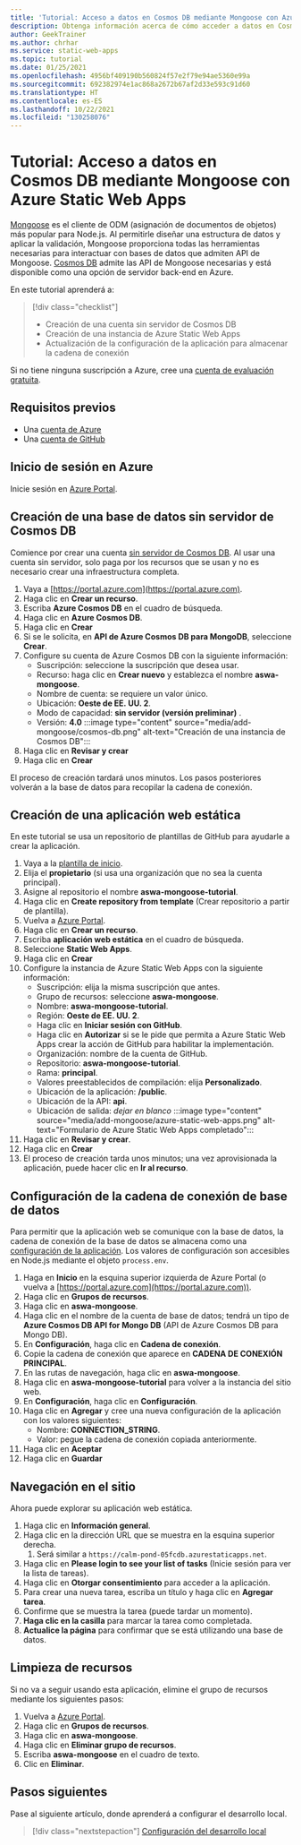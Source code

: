 ```yaml
---
title: 'Tutorial: Acceso a datos en Cosmos DB mediante Mongoose con Azure Static Web Apps'
description: Obtenga información acerca de cómo acceder a datos en Cosmos DB mediante Mongoose desde una función API de Azure Static Web Apps.
author: GeekTrainer
ms.author: chrhar
ms.service: static-web-apps
ms.topic: tutorial
ms.date: 01/25/2021
ms.openlocfilehash: 4956bf409190b560824f57e2f79e94ae5360e99a
ms.sourcegitcommit: 692382974e1ac868a2672b67af2d33e593c91d60
ms.translationtype: HT
ms.contentlocale: es-ES
ms.lasthandoff: 10/22/2021
ms.locfileid: "130258076"
---
```

# <a name="tutorial-access-data-in-cosmos-db-using-mongoose-with-azure-static-web-apps"></a>Tutorial: Acceso a datos en Cosmos DB mediante Mongoose con Azure Static Web Apps

[Mongoose](https://mongoosejs.com/) es el cliente de ODM (asignación de documentos de objetos) más popular para Node.js. Al permitirle diseñar una estructura de datos y aplicar la validación, Mongoose proporciona todas las herramientas necesarias para interactuar con bases de datos que admiten API de Mongoose. [Cosmos DB](../cosmos-db/mongodb-introduction.md) admite las API de Mongoose necesarias y está disponible como una opción de servidor back-end en Azure.

En este tutorial aprenderá a:

> [!div class="checklist"]
> - Creación de una cuenta sin servidor de Cosmos DB
> - Creación de una instancia de Azure Static Web Apps
> - Actualización de la configuración de la aplicación para almacenar la cadena de conexión

Si no tiene ninguna suscripción a Azure, cree una [cuenta de evaluación gratuita](https://azure.microsoft.com/free/).

## <a name="prerequisites"></a>Requisitos previos

- Una [cuenta de Azure](https://azure.microsoft.com/free/)
- Una [cuenta de GitHub](https://github.com/join)

## <a name="sign-in-to-azure"></a>Inicio de sesión en Azure

Inicie sesión en [Azure Portal](https://portal.azure.com).

## <a name="create-a-cosmos-db-serverless-database"></a>Creación de una base de datos sin servidor de Cosmos DB

Comience por crear una cuenta [sin servidor de Cosmos DB](../cosmos-db/serverless.md). Al usar una cuenta sin servidor, solo paga por los recursos que se usan y no es necesario crear una infraestructura completa.

1. Vaya a [https://portal.azure.com](https://portal.azure.com).
2. Haga clic en **Crear un recurso**.
3. Escriba **Azure Cosmos DB** en el cuadro de búsqueda.
4. Haga clic en **Azure Cosmos DB**.
5. Haga clic en **Crear**
6. Si se le solicita, en **API de Azure Cosmos DB para MongoDB**, seleccione **Crear**.
7. Configure su cuenta de Azure Cosmos DB con la siguiente información:
    - Suscripción: seleccione la suscripción que desea usar.
    - Recurso: haga clic en **Crear nuevo** y establezca el nombre **aswa-mongoose**.
    - Nombre de cuenta: se requiere un valor único.
    - Ubicación: **Oeste de EE. UU. 2**.
    - Modo de capacidad: **sin servidor (versión preliminar)** .
    - Versión: **4.0**
:::image type="content" source="media/add-mongoose/cosmos-db.png" alt-text="Creación de una instancia de Cosmos DB":::
8. Haga clic en **Revisar y crear**
9. Haga clic en **Crear**

El proceso de creación tardará unos minutos. Los pasos posteriores volverán a la base de datos para recopilar la cadena de conexión.

## <a name="create-a-static-web-app"></a>Creación de una aplicación web estática

En este tutorial se usa un repositorio de plantillas de GitHub para ayudarle a crear la aplicación.

1. Vaya a la [plantilla de inicio](https://github.com/login?return_to=/staticwebdev/mongoose-starter/generate).
2. Elija el **propietario** (si usa una organización que no sea la cuenta principal).
3. Asigne al repositorio el nombre **aswa-mongoose-tutorial**.
4. Haga clic en **Create repository from template** (Crear repositorio a partir de plantilla).
5. Vuelva a [Azure Portal](https://portal.azure.com).
6. Haga clic en **Crear un recurso**.
7. Escriba **aplicación web estática** en el cuadro de búsqueda.
8. Seleccione **Static Web Apps**.
9. Haga clic en **Crear**
10. Configure la instancia de Azure Static Web Apps con la siguiente información:
    - Suscripción: elija la misma suscripción que antes.
    - Grupo de recursos: seleccione **aswa-mongoose**.
    - Nombre: **aswa-mongoose-tutorial**.
    - Región: **Oeste de EE. UU. 2**.
    - Haga clic en **Iniciar sesión con GitHub**.
    - Haga clic en **Autorizar** si se le pide que permita a Azure Static Web Apps crear la acción de GitHub para habilitar la implementación.
    - Organización: nombre de la cuenta de GitHub.
    - Repositorio: **aswa-mongoose-tutorial**.
    - Rama: **principal**.
    - Valores preestablecidos de compilación: elija **Personalizado**.
    - Ubicación de la aplicación: **/public**.
    - Ubicación de la API: **api**.
    - Ubicación de salida: *dejar en blanco*
    :::image type="content" source="media/add-mongoose/azure-static-web-apps.png" alt-text="Formulario de Azure Static Web Apps completado":::
11. Haga clic en **Revisar y crear**.
12. Haga clic en **Crear**
13. El proceso de creación tarda unos minutos; una vez aprovisionada la aplicación, puede hacer clic en **Ir al recurso**.

## <a name="configure-database-connection-string"></a>Configuración de la cadena de conexión de base de datos

Para permitir que la aplicación web se comunique con la base de datos, la cadena de conexión de la base de datos se almacena como una [configuración de la aplicación](application-settings.md). Los valores de configuración son accesibles en Node.js mediante el objeto `process.env`.

1. Haga en **Inicio** en la esquina superior izquierda de Azure Portal (o vuelva a [https://portal.azure.com](https://portal.azure.com)).
2. Haga clic en **Grupos de recursos**.
3. Haga clic en **aswa-mongoose**.
4. Haga clic en el nombre de la cuenta de base de datos; tendrá un tipo de **Azure Cosmos DB API for Mongo DB** (API de Azure Cosmos DB para Mongo DB).
5. En **Configuración**, haga clic en **Cadena de conexión**.
6. Copie la cadena de conexión que aparece en **CADENA DE CONEXIÓN PRINCIPAL**.
7. En las rutas de navegación, haga clic en **aswa-mongoose**.
8. Haga clic en **aswa-mongoose-tutorial** para volver a la instancia del sitio web.
9. En **Configuración**, haga clic en **Configuración**.
10. Haga clic en **Agregar** y cree una nueva configuración de la aplicación con los valores siguientes:
    - Nombre: **CONNECTION_STRING**.
    - Valor: pegue la cadena de conexión copiada anteriormente.
11. Haga clic en **Aceptar**
12. Haga clic en **Guardar**

## <a name="navigate-to-your-site"></a>Navegación en el sitio

Ahora puede explorar su aplicación web estática.

1. Haga clic en **Información general**.
1. Haga clic en la dirección URL que se muestra en la esquina superior derecha.
    1. Será similar a `https://calm-pond-05fcdb.azurestaticapps.net`.
1. Haga clic en **Please login to see your list of tasks** (Inicie sesión para ver la lista de tareas).
1. Haga clic en **Otorgar consentimiento** para acceder a la aplicación.
1. Para crear una nueva tarea, escriba un título y haga clic en **Agregar tarea**.
1. Confirme que se muestra la tarea (puede tardar un momento).
1. **Haga clic en la casilla** para marcar la tarea como completada.
1. **Actualice la página** para confirmar que se está utilizando una base de datos.

## <a name="clean-up-resources"></a>Limpieza de recursos

Si no va a seguir usando esta aplicación, elimine el grupo de recursos mediante los siguientes pasos:

1. Vuelva a [Azure Portal](https://portal.azure.com).
2. Haga clic en **Grupos de recursos**.
3. Haga clic en **aswa-mongoose**.
4. Haga clic en **Eliminar grupo de recursos**.
5. Escriba **aswa-mongoose** en el cuadro de texto.
6. Clic en **Eliminar**.

## <a name="next-steps"></a>Pasos siguientes

Pase al siguiente artículo, donde aprenderá a configurar el desarrollo local.
> [!div class="nextstepaction"]
> [Configuración del desarrollo local](./local-development.md)
